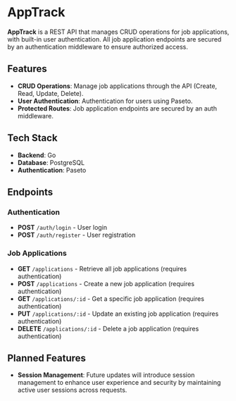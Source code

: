 # AppTrack

**AppTrack** is a REST API that manages CRUD operations for job applications, with built-in user authentication. All job application endpoints are secured by an authentication middleware to ensure authorized access.

## Features

- **CRUD Operations**: Manage job applications through the API (Create, Read, Update, Delete).
- **User Authentication**: Authentication for users using Paseto.
- **Protected Routes**: Job application endpoints are secured by an auth middleware.
  
## Tech Stack

- **Backend**: Go
- **Database**: PostgreSQL
- **Authentication**: Paseto

## Endpoints

### Authentication

- **POST** `/auth/login` - User login
- **POST** `/auth/register` - User registration

### Job Applications

- **GET** `/applications` - Retrieve all job applications (requires authentication)
- **POST** `/applications` - Create a new job application (requires authentication)
- **GET** `/applications/:id` - Get a specific job application (requires authentication)
- **PUT** `/applications/:id` - Update an existing job application (requires authentication)
- **DELETE** `/applications/:id` - Delete a job application (requires authentication)

## Planned Features

- **Session Management**: Future updates will introduce session management to enhance user experience and security by maintaining active user sessions across requests.
